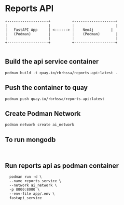 # Reports API

```
+-------------------+          +-------------------+
|                   |          |                   |
|   FastAPI App     | <------> |    Neo4j        |
|   (Podman)        |          |    (Podman)       |
|                   |          |                   |
+-------------------+          +-------------------+


```


## Build the api service container 

` podman build -t quay.io/rbrhssa/reports-api:latest . `

## Push the container to quay

` podman push quay.io/rbrhssa/reports-api:latest ` 


## Create Podman Network

` podman network create ai_network `




## To run mongodb

``` 


```
## Run reports api as podman container

```
  podman run -d \
  --name reports_service \
  --network ai_network \
  -p 8000:8000 \
  --env-file app/.env \
  fastapi_service
  ```
